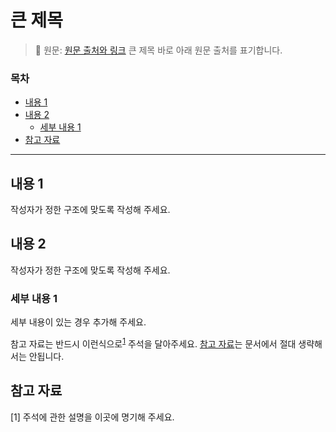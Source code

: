 # 큰 제목 <!-- omit in toc -->

> 📖 원문: [원문 출처와 링크](https://github.com/bitcoinbook/bitcoinbook/blob/develop/ch05.asciidoc) 큰 제목 바로 아래 원문 출처를 표기합니다. 

### 목차

- [내용 1](#내용-1)
- [내용 2](#내용-2)
  - [세부 내용 1](#세부-내용-1)
- [참고 자료](#참고-자료)

---

## 내용 1

작성자가 정한 구조에 맞도록 작성해 주세요.

## 내용 2

작성자가 정한 구조에 맞도록 작성해 주세요.

### 세부 내용 1

세부 내용이 있는 경우 추가해 주세요. 

참고 자료는 반드시 이런식으로<sup>[1](#footnote_1)</sup> 주석을 달아주세요. [참고 자료](#참고-자료)는 문서에서 절대 생략해서는 안됩니다.

## 참고 자료
<a name="footnote_1">[1]</a> 주석에 관한 설명을 이곳에 명기해 주세요.

